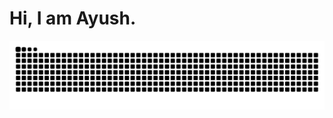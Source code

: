 # Hi, I am Ayush.

![snake animation](https://raw.githubusercontent.com/ahhyoushh/ahhyoushh/output/github-contribution-grid-snake-dark.svg)
